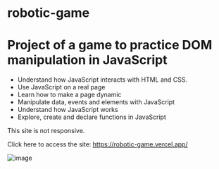 # robotic-game

# Project of a game to practice DOM manipulation in JavaScript

- Understand how JavaScript interacts with HTML and CSS.
- Use JavaScript on a real page
- Learn how to make a page dynamic
- Manipulate data, events and elements with JavaScript
- Understand how JavaScript works
- Explore, create and declare functions in JavaScript

This site is not responsive.

Click here to access the site:
https://robotic-game.vercel.app/

![image](https://user-images.githubusercontent.com/83557269/200852796-9994abac-686b-41d0-b795-7c81661f6931.png)

